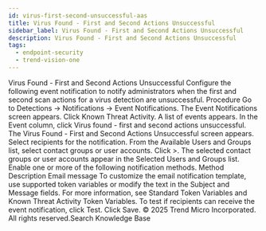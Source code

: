 ```yaml
---
id: virus-first-second-unsuccessful-aas
title: Virus Found - First and Second Actions Unsuccessful
sidebar_label: Virus Found - First and Second Actions Unsuccessful
description: Virus Found - First and Second Actions Unsuccessful
tags:
  - endpoint-security
  - trend-vision-one
---
```


 Virus Found - First and Second Actions Unsuccessful Configure the following event notification to notify administrators when the first and second scan actions for a virus detection are unsuccessful. Procedure Go to Detections → Notifications → Event Notifications. The Event Notifications screen appears. Click Known Threat Activity. A list of events appears. In the Event column, click Virus found - first and second actions unsuccessful. The Virus Found - First and Second Actions Unsuccessful screen appears. Select recipients for the notification. From the Available Users and Groups list, select contact groups or user accounts. Click >. The selected contact groups or user accounts appear in the Selected Users and Groups list. Enable one or more of the following notification methods. Method Description Email message To customize the email notification template, use supported token variables or modify the text in the Subject and Message fields. For more information, see Standard Token Variables and Known Threat Activity Token Variables. To test if recipients can receive the event notification, click Test. Click Save. © 2025 Trend Micro Incorporated. All rights reserved.Search Knowledge Base